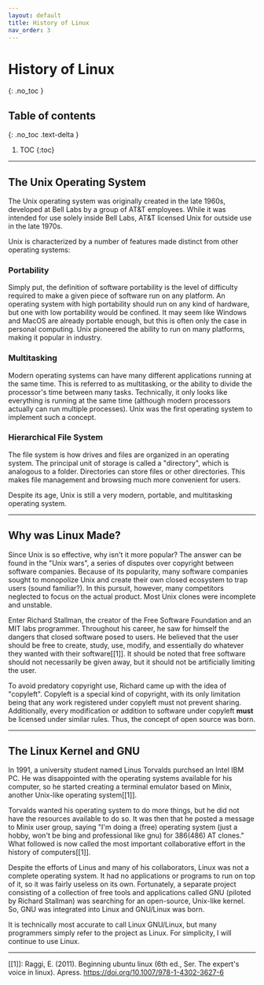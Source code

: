 ```yaml
---
layout: default
title: History of Linux
nav_order: 3
---
```


# History of Linux
{: .no_toc }

## Table of contents
{: .no_toc .text-delta }

1. TOC
{:toc}

---

## The Unix Operating System

The Unix operating system was originally created in the late 1960s, developed at Bell Labs by a group of AT&T employees. While it was intended for use solely inside Bell Labs, AT&T licensed Unix for outside use in the late 1970s. 

Unix is characterized by a number of features made distinct from other operating systems:

### Portability

Simply put, the definition of software portability is the level of difficulty required to make a given piece of software run on any platform. An operating system with high portability should run on any kind of hardware, but one with low portability would be confined. It may seem like Windows and MacOS are already portable enough, but this is often only the case in personal computing. Unix pioneered the ability to run on many platforms, making it popular in industry.

### Multitasking

Modern operating systems can have many different applications running at the same time. This is referred to as multitasking, or the ability to divide the processor's time between many tasks. Technically, it only looks like everything is running at the same time (although modern processors actually can run multiple processes). Unix was the first operating system to implement such a concept.

### Hierarchical File System

The file system is how drives and files are organized in an operating system. The principal unit of storage is called a "directory", which is analogous to a folder. Directories can store files or other directories. This makes file management and browsing much more convenient for users. 


Despite its age, Unix is still a very modern, portable, and multitasking operating system. 

---

## Why was Linux Made?

Since Unix is so effective, why isn't it more popular? The answer can be found in the "Unix wars", a series of disputes over copyright between software companies. Because of its popularity, many software companies sought to monopolize Unix and create their own closed ecosystem to trap users (sound familiar?). In this pursuit, however, many competitors neglected to focus on the actual product. Most Unix clones were incomplete and unstable.

Enter Richard Stallman, the creator of the Free Software Foundation and an MIT labs programmer. Throughout his career, he saw for himself the dangers that closed software posed to users. He believed that the user should be free to create, study, use, modify, and essentially do whatever they wanted with their software[[1]]. It should be noted that free software should not necessarily be given away, but it should not be artificially limiting the user. 

To avoid predatory copyright use, Richard came up with the idea of "copyleft". Copyleft is a special kind of copyright, with its only limitation being that any work registered under copyleft must not prevent sharing. Additionally, every modification or addition to software under copyleft **must** be licensed under similar rules. Thus, the concept of open source was born.

---

## The Linux Kernel and GNU

In 1991, a university student named Linus Torvalds purchsed an Intel IBM PC. He was disappointed with the operating systems available for his computer, so he started creating a terminal emulator based on Minix, another Unix-like operating system[[1]].

Torvalds wanted his operating system to do more things, but he did not have the resources available to do so. It was then that he posted a message to Minix user group, saying "I'm doing a (free) operating system (just a hobby, won't be bing and professional like gnu) for 386(486) AT clones." What followed is now called the most important collaborative effort in the history of computers[[1]]. 

Despite the efforts of Linus and many of his collaborators, Linux was not a complete operating system. It had no applications or programs to run on top of it, so it was fairly useless on its own. Fortunately, a separate project consisting of a collection of free tools and applications called GNU (piloted by Richard Stallman) was searching for an open-source, Unix-like kernel. So, GNU was integrated into Linux and GNU/Linux was born.

It is technically most accurate to call Linux GNU/Linux, but many  programmers simply refer to the project as Linux. For simplicity, I will continue to use Linux. 

---

[[1]]: Raggi, E. (2011). Beginning ubuntu linux (6th ed., Ser. The expert's voice in linux). Apress. https://doi.org/10.1007/978-1-4302-3627-6 

